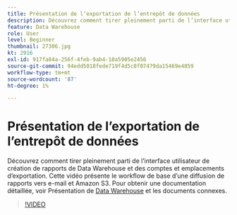 ```yaml
---
title: Présentation de l’exportation de l’entrepôt de données
description: Découvrez comment tirer pleinement parti de l’interface utilisateur de création de rapports de Data Warehouse et des comptes et emplacements d’exportation. Cette vidéo présente le workflow de base d’une diffusion de rapports vers e-mail et Amazon S3.
feature: Data Warehouse
role: User
level: Beginner
thumbnail: 27306.jpg
kt: 2916
exl-id: 917fa84a-256f-4feb-9ab4-10a5905e2456
source-git-commit: 94edd5018fede719f4d5c8f07479da15469e4859
workflow-type: tm+mt
source-wordcount: '87'
ht-degree: 1%

---
```


# Présentation de l’exportation de l’entrepôt de données

Découvrez comment tirer pleinement parti de l’interface utilisateur de création de rapports de Data Warehouse et des comptes et emplacements d’exportation. Cette vidéo présente le workflow de base d’une diffusion de rapports vers e-mail et Amazon S3. Pour obtenir une documentation détaillée, voir Présentation de [Data Warehouse](https://experienceleague.adobe.com/docs/analytics/export/data-warehouse/data-warehouse.html?lang=fr) et les documents connexes.

>[!VIDEO](https://video.tv.adobe.com/v/27306/?quality=12&learn=on)
